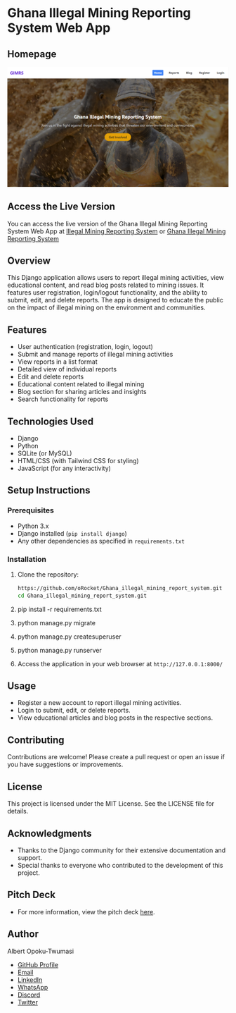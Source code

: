 # Ghana Illegal Mining Reporting System Web App

## Homepage
![Homepage](static/images/homepage.png)

## Access the Live Version
You can access the live version of the Ghana Illegal Mining Reporting System Web App at [Illegal Mining Reporting System](https://illegal-mining-report.vercel.app/) or [Ghana Illegal Mining Reporting System](https://ghana-illegal-mining-report-system.vercel.app/)

## Overview
This Django application allows users to report illegal mining activities, view educational content, and read blog posts related to mining issues. It features user registration, login/logout functionality, and the ability to submit, edit, and delete reports. The app is designed to educate the public on the impact of illegal mining on the environment and communities.

## Features
- User authentication (registration, login, logout)
- Submit and manage reports of illegal mining activities
- View reports in a list format
- Detailed view of individual reports
- Edit and delete reports
- Educational content related to illegal mining
- Blog section for sharing articles and insights
- Search functionality for reports

## Technologies Used
- Django
- Python
- SQLite (or MySQL)
- HTML/CSS (with Tailwind CSS for styling)
- JavaScript (for any interactivity)

## Setup Instructions

### Prerequisites
- Python 3.x
- Django installed (`pip install django`)
- Any other dependencies as specified in `requirements.txt`

### Installation
1. Clone the repository:
   ```bash
   https://github.com/oRocket/Ghana_illegal_mining_report_system.git
   cd Ghana_illegal_mining_report_system.git

2. pip install -r requirements.txt

3. python manage.py migrate

4. python manage.py createsuperuser

5. python manage.py runserver

6. Access the application in your web browser at `http://127.0.0.1:8000/`

## Usage
- Register a new account to report illegal mining activities.
- Login to submit, edit, or delete reports.
- View educational articles and blog posts in the respective sections.

## Contributing
Contributions are welcome! Please create a pull request or open an issue if you have suggestions or improvements.

## License
This project is licensed under the MIT License. See the LICENSE file for details.

## Acknowledgments
- Thanks to the Django community for their extensive documentation and support.
- Special thanks to everyone who contributed to the development of this project.

## Pitch Deck
- For more information, view the pitch deck [here](https://gamma.app/docs/Ghana-Illegal-Mining-Reporting-System-xc8q3wcc91ektxh).

## Author
Albert Opoku-Twumasi
- [GitHub Profile](https://github.com/oRocket)
- [Email](mailto:aotwum.at@outlook.com)
- [LinkedIn](https://www.linkedin.com/in/https://www.linkedin.com/in/albert-opoku-twumasi-a4694b280/)
- [WhatsApp](https://wa.me/233501378473)
- [Discord](https://discord.com/users/1116822197038755951)
- [Twitter](https://twitter.com/Albert_O_T)

